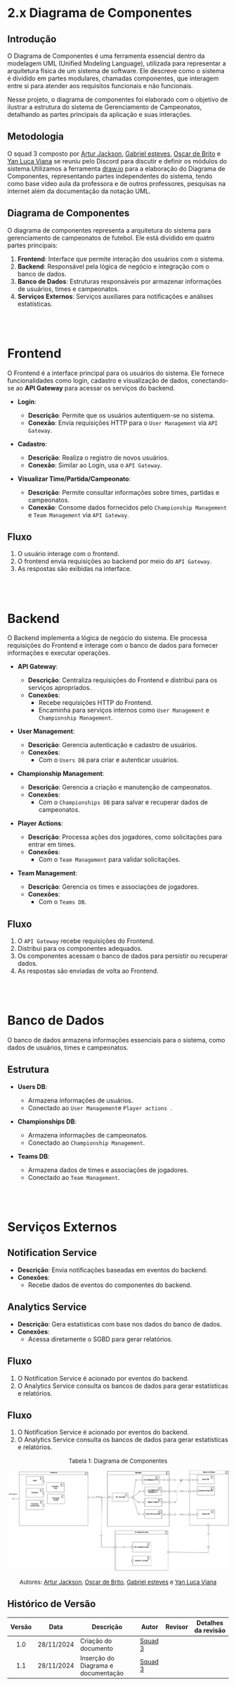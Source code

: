 # 2.x Diagrama de Componentes

## Introdução

O Diagrama de Componentes é uma ferramenta essencial dentro da modelagem UML (Unified Modeling Language), utilizada para representar a arquitetura física de um sistema de software. Ele descreve como o sistema é dividido em partes modulares, chamadas componentes, que interagem entre si para atender aos requisitos funcionais e não funcionais.

Nesse projeto, o diagrama de componentes foi elaborado com o objetivo de ilustrar a estrutura do sistema de Gerenciamento de Campeonatos, detalhando as partes principais da aplicação e suas interações. 

## Metodologia
O squad 3 composto por [Artur Jackson](https://github.com/artur-jack), [Gabriel esteves](https://github.com/GabrielMEsteves), [Oscar de Brito](https://github.com/OscarDeBrito) e [Yan Luca Viana](https://github.com/yan-luca) se reuniu pelo Discord para discutir e definir os módulos do sistema.Utilizamos a ferramenta [draw.io](https://app.diagrams.net/) para a elaboração do Diagrama de Componentes, representando partes independentes do sistema, tendo como base vídeo aula da professora e de outros professores, pesquisas na internet além da documentação da notação UML.
## Diagrama de Componentes

O diagrama de componentes representa a arquitetura do sistema para gerenciamento de campeonatos de futebol. Ele está dividido em quatro partes principais:
1. **Frontend**: Interface que permite interação dos usuários com o sistema.
2. **Backend**: Responsável pela lógica de negócio e integração com o banco de dados.
3. **Banco de Dados**: Estruturas responsáveis por armazenar informações de usuários, times e campeonatos.
4. **Serviços Externos**: Serviços auxiliares para notificações e análises estatísticas.

<br>
<br>

# Frontend
O Frontend é a interface principal para os usuários do sistema. Ele fornece funcionalidades como login, cadastro e visualização de dados, conectando-se ao **API Gateway** para acessar os serviços do backend.

- **Login**:
  - **Descrição**: Permite que os usuários autentiquem-se no sistema.
  - **Conexão**: Envia requisições HTTP para o `User Management` via `API Gateway`.

- **Cadastro**:
  - **Descrição**: Realiza o registro de novos usuários.
  - **Conexão**: Similar ao Login, usa o `API Gateway`.

- **Visualizar Time/Partida/Campeonato**:
  - **Descrição**: Permite consultar informações sobre times, partidas e campeonatos.
  - **Conexão**: Consome dados fornecidos pelo `Championship Management` e `Team Management` via `API Gateway`.

## Fluxo
1. O usuário interage com o frontend.
2. O frontend envia requisições ao backend por meio do `API Gateway`.
3. As respostas são exibidas na interface.

<br>
<br>

# Backend

O Backend implementa a lógica de negócio do sistema. Ele processa requisições do Frontend e interage com o banco de dados para fornecer informações e executar operações.

- **API Gateway**:
  - **Descrição**: Centraliza requisições do Frontend e distribui para os serviços apropriados.
  - **Conexões**:
    - Recebe requisições HTTP do Frontend.
    - Encaminha para serviços internos como `User Management` e `Championship Management`.

- **User Management**:
  - **Descrição**: Gerencia autenticação e cadastro de usuários.
  - **Conexões**:
    - Com o `Users DB` para criar e autenticar usuários.

- **Championship Management**:
  - **Descrição**: Gerencia a criação e manutenção de campeonatos.
  - **Conexões**:
    - Com o `Championships DB` para salvar e recuperar dados de campeonatos.

- **Player Actions**:
  - **Descrição**: Processa ações dos jogadores, como solicitações para entrar em times.
  - **Conexões**:
    - Com o `Team Management` para validar solicitações.

- **Team Management**:
  - **Descrição**: Gerencia os times e associações de jogadores.
  - **Conexões**:
    - Com o `Teams DB`.

## Fluxo
1. O `API Gateway` recebe requisições do Frontend.
2. Distribui para os componentes adequados.
3. Os componentes acessam o banco de dados para persistir ou recuperar dados.
4. As respostas são enviadas de volta ao Frontend.

<br>
<br>

# Banco de Dados

O banco de dados armazena informações essenciais para o sistema, como dados de usuários, times e campeonatos.

## Estrutura
- **Users DB**:
  - Armazena informações de usuários.
  - Conectado ao `User Management`e `Player actions `.

- **Championships DB**:
  - Armazena informações de campeonatos.
  - Conectado ao `Championship Management`.

- **Teams DB**:
  - Armazena dados de times e associações de jogadores.
  - Conectado ao `Team Management`.

  
<br>
<br>

# Serviços Externos

## Notification Service
- **Descrição**: Envia notificações baseadas em eventos do backend.
- **Conexões**:
  - Recebe dados de eventos do componentes do backend.

## Analytics Service
- **Descrição**: Gera estatísticas com base nos dados do banco de dados.
- **Conexões**:
  - Acessa diretamente o SGBD para gerar relatórios.

## Fluxo
1. O Notification Service é acionado por eventos do backend.
2. O Analytics Service consulta os bancos de dados para gerar estatísticas e relatórios.


## Fluxo
1. O Notification Service é acionado por eventos do backend.
2. O Analytics Service consulta os bancos de dados para gerar estatísticas e relatórios.




<font size="2"><p style="text-align: center">Tabela 1: Diagrama de Componentes </p></font>

![DiagramaDeComponentes](../../Assets/Diagramas_Componentes.png) 


<font size="2"><p style="text-align: center">Autores: [Artur Jackson](https://github.com/artur-jack), [Oscar de Brito](https://github.com/OscarDeBrito), [Gabriel esteves](https://github.com/GabrielMEsteves)  e [Yan Luca Viana](https://github.com/yan-luca) </p></font>


## Histórico de Versão

|Versão|Data|Descrição|Autor|Revisor| Detalhes da revisão |
|:----:|----|---------|-----|:-------:|-----| 
| 1.0 | 28/11/2024 | Criação do documento | [Squad 3](../../SubGrupo/squad3.md)|  | |
| 1.1 | 28/11/2024 | Inserção do Diagrama e documentação | [Squad 3](../../SubGrupo/squad3.md)|  | |
